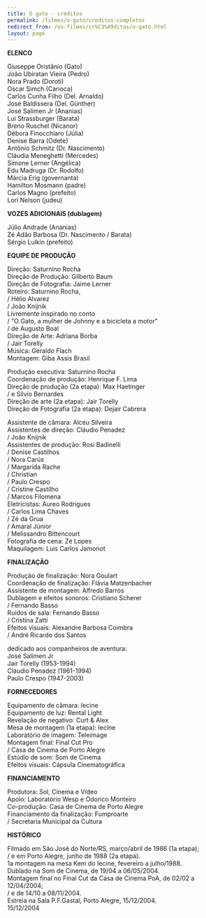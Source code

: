 ```yaml
---
title: O gato - créditos
permalink: /filmes/o-gato/creditos-completos
redirect_from: /os-filmes/cr%C3%A9ditos/o-gato.html
layout: page
---
```

**ELENCO**

Giuseppe Oristânio (Gato)\
João Ubiratan Vieira (Pedro)\
Nora Prado (Doroti)\
Oscar Simch (Carioca)\
Carlos Cunha Filho (Del. Arnaldo)\
José Baldissera (Del. Günther)\
José Salimen Jr (Ananias)\
Lui Strassburger (Barata)\
Breno Ruschel (Nicanor)\
Débora Finocchiaro (Júlia)\
Denise Barra (Odete)\
Antônio Schmitz (Dr. Nascimento)\
Cláudia Meneghetti (Mercedes)\
Simone Lerner (Angélica)\
Edu Madruga (Dr. Rodolfo)\
Márcia Erig (governanta)\
Hamilton Mosmann (padre)\
Carlos Magno (prefeito)\
Lori Nelson (judeu)

**VOZES ADICIONAIS (dublagem)**

Júlio Andrade (Ananias)\
Zé Adão Barbosa (Dr. Nascimento / Barata)\
Sérgio Lulkin (prefeito)

**EQUIPE DE PRODUÇÃO**

Direção: Saturnino Rocha\
Direção de Produção: Gilberto Baum\
Direção de Fotografia: Jaime Lerner\
Roteiro: Saturnino Rocha,\
/ Hélio Alvarez\
/ João Knijnik\
Livremente inspirado no conto\
/ "O Gato, a mulher de Johnny e a bicicleta a motor"\
/ de Augusto Boal\
Direção de Arte: Adriana Borba\
/ Jair Torelly\
Música: Geraldo Flach\
Montagem: Giba Assis Brasil

Produção executiva: Saturnino Rocha\
Coordenação de produção: Henrique F. Lima\
Direção de produção (2a etapa): Max Haetinger\
/ e Sílvio Bernardes\
Direção de arte (2a etapa): Jair Torelly\
Direção de Fotografia (2a etapa): Dejair Cabrera

Assistente de câmara: Alceu Silveira\
Assistentes de direção: Cláudio Penadez\
/ João Knijnik\
Assistentes de produção: Rosi Badinelli\
/ Denise Castilhos\
/ Nora Carús\
/ Margarida Rache\
/ Christian\
/ Paulo Crespo\
/ Cristine Castilho\
/ Marcos Filomena\
Eletricistas: Aureo Rodrigues\
/ Carlos Lima Chaves\
/ Zé da Grua\
/ Amaral Júnior\
/ Melissandro Bittencourt\
Fotografia de cena: Zé Lopes\
Maquilagem: Luis Carlos Jamonot

**FINALIZAÇÃO**

Produção de finalização: Nora Goulart\
Coordenação de finalização: Flávia Matzenbacher\
Assistente de montagem: Alfredo Barros\
Dublagem e efeitos sonoros: Cristiano Scherer\
/ Fernando Basso\
Ruídos de sala: Fernando Basso\
/ Cristina Zatti\
Efeitos visuais: Alexandre Barbosa Coimbra\
/ André Ricardo dos Santos

dedicado aos companheiros de aventura:\
José Salimen Jr\
Jair Torelly (1953-1994)\
Cláudio Penadez (1961-1994)\
Paulo Crespo (1947-2003)

**FORNECEDORES**

Equipamento de câmara: Iecine\
Equipamento de luz: Rental Light\
Revelação de negativo: Curt & Alex\
Mesa de montagem (1a etapa): Iecine\
Laboratório de imagem: Teleimage\
Montagem final: Final Cut Pro\
/ Casa de Cinema de Porto Alegre\
Estúdio de som: Som de Cinema\
Efeitos visuais: Cápsula Cinematográfica

**FINANCIAMENTO**

Produtora: Sol, Cinema e Vídeo\
Apoio: Laboratório Wesp e Odorico Monteiro\
Co-produção: Casa de Cinema de Porto Alegre\
Financiamento da finalização: Fumproarte\
/ Secretaria Municipal da Cultura

**HISTÓRICO**

Filmado em São José do Norte/RS, março/abril de 1986 (1a etapa);\
/ e em Porto Alegre, junho de 1988 (2a etapa).\
1a montagem na mesa Kem do Iecine, fevereiro a julho/1988.\
Dublado na Som de Cinema, de 19/04 a 06/05/2004.\
Montagem final no Final Cut da Casa de Cinema PoA, de 02/02 a 12/04/2004;\
/ e de 14/10 a 08/11/2004.\
Estreia na Sala P.F.Gastal, Porto Alegre, 15/12/2004.\
15/12/2004
